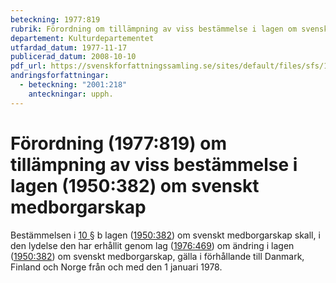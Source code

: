 ```yaml
---
beteckning: 1977:819
rubrik: Förordning om tillämpning av viss bestämmelse i lagen om svenskt medborgarskap
departement: Kulturdepartementet
utfardad_datum: 1977-11-17
publicerad_datum: 2008-10-10
pdf_url: https://svenskforfattningssamling.se/sites/default/files/sfs/1977-11/SFS1977-819.pdf
andringsforfattningar:
  - beteckning: "2001:218"
    anteckningar: upph.
---
```


# Förordning (1977:819) om tillämpning av viss bestämmelse i lagen (1950:382) om svenskt medborgarskap

Bestämmelsen i [10 §](#10) b lagen ([1950:382](https://selex.se/eli/sfs/1950/382)) om svenskt medborgarskap skall, i den lydelse den har erhållit genom lag ([1976:469](https://selex.se/eli/sfs/1976/469)) om ändring i lagen ([1950:382](https://selex.se/eli/sfs/1950/382)) om svenskt medborgarskap, gälla i förhållande till Danmark, Finland och Norge från och med den 1 januari 1978.